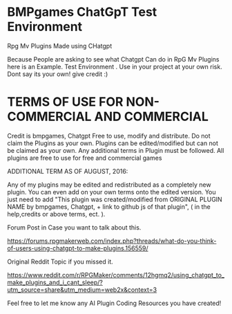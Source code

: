 # BMPgames ChatGpT Test Environment
Rpg Mv Plugins Made using CHatgpt



Because People are asking to see what Chatgpt Can do in RpG Mv Plugins here is an Example. Test Environment . Use in your project at your own risk. Dont say its your own! give credit :)


# TERMS OF USE FOR NON-COMMERCIAL AND COMMERCIAL
Credit is bmpgames, Chatgpt
Free to use, modify and distribute.
Do not claim the Plugins as your own.
Plugins can be edited/modified but can not be claimed as your own.
Any additional terms in Plugin must be followed.
All plugins are free to use for free and commercial games

ADDITIONAL TERM AS OF AUGUST, 2016:

Any of my plugins may be edited and redistributed as a completely new plugin. You can even add on your own terms onto the edited version. You just need to add "This plugin was created/modified from ORIGINAL PLUGIN NAME by bmpgames, Chatgpt, + link to github js of that plugin", ( in the help,credits or above terms, ect. ).


Forum Post in Case you want to talk about this. 


https://forums.rpgmakerweb.com/index.php?threads/what-do-you-think-of-users-using-chatgpt-to-make-plugins.156559/

Original Reddit Topic if you missed it.

https://www.reddit.com/r/RPGMaker/comments/12hgmq2/using_chatgpt_to_make_plugins_and_i_cant_sleep/?utm_source=share&utm_medium=web2x&context=3

Feel free to let me know any AI Plugin Coding Resources you have created!


